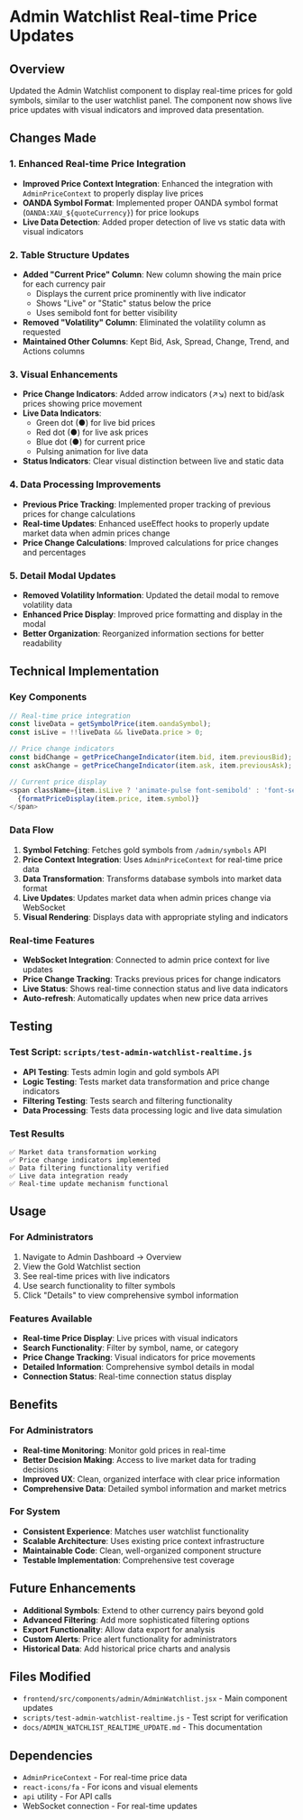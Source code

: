 # Admin Watchlist Real-time Price Updates

## Overview
Updated the Admin Watchlist component to display real-time prices for gold symbols, similar to the user watchlist panel. The component now shows live price updates with visual indicators and improved data presentation.

## Changes Made

### 1. Enhanced Real-time Price Integration
- **Improved Price Context Integration**: Enhanced the integration with `AdminPriceContext` to properly display live prices
- **OANDA Symbol Format**: Implemented proper OANDA symbol format (`OANDA:XAU_${quoteCurrency}`) for price lookups
- **Live Data Detection**: Added proper detection of live vs static data with visual indicators

### 2. Table Structure Updates
- **Added "Current Price" Column**: New column showing the main price for each currency pair
  - Displays the current price prominently with live indicator
  - Shows "Live" or "Static" status below the price
  - Uses semibold font for better visibility
- **Removed "Volatility" Column**: Eliminated the volatility column as requested
- **Maintained Other Columns**: Kept Bid, Ask, Spread, Change, Trend, and Actions columns

### 3. Visual Enhancements
- **Price Change Indicators**: Added arrow indicators (↗️↘️) next to bid/ask prices showing price movement
- **Live Data Indicators**: 
  - Green dot (●) for live bid prices
  - Red dot (●) for live ask prices  
  - Blue dot (●) for current price
  - Pulsing animation for live data
- **Status Indicators**: Clear visual distinction between live and static data

### 4. Data Processing Improvements
- **Previous Price Tracking**: Implemented proper tracking of previous prices for change calculations
- **Real-time Updates**: Enhanced useEffect hooks to properly update market data when admin prices change
- **Price Change Calculations**: Improved calculations for price changes and percentages

### 5. Detail Modal Updates
- **Removed Volatility Information**: Updated the detail modal to remove volatility data
- **Enhanced Price Display**: Improved price formatting and display in the modal
- **Better Organization**: Reorganized information sections for better readability

## Technical Implementation

### Key Components
```javascript
// Real-time price integration
const liveData = getSymbolPrice(item.oandaSymbol);
const isLive = !!liveData && liveData.price > 0;

// Price change indicators
const bidChange = getPriceChangeIndicator(item.bid, item.previousBid);
const askChange = getPriceChangeIndicator(item.ask, item.previousAsk);

// Current price display
<span className={item.isLive ? 'animate-pulse font-semibold' : 'font-semibold'}>
  {formatPriceDisplay(item.price, item.symbol)}
</span>
```

### Data Flow
1. **Symbol Fetching**: Fetches gold symbols from `/admin/symbols` API
2. **Price Context Integration**: Uses `AdminPriceContext` for real-time price data
3. **Data Transformation**: Transforms database symbols into market data format
4. **Live Updates**: Updates market data when admin prices change via WebSocket
5. **Visual Rendering**: Displays data with appropriate styling and indicators

### Real-time Features
- **WebSocket Integration**: Connected to admin price context for live updates
- **Price Change Tracking**: Tracks previous prices for change indicators
- **Live Status**: Shows real-time connection status and live data indicators
- **Auto-refresh**: Automatically updates when new price data arrives

## Testing

### Test Script: `scripts/test-admin-watchlist-realtime.js`
- **API Testing**: Tests admin login and gold symbols API
- **Logic Testing**: Tests market data transformation and price change indicators
- **Filtering Testing**: Tests search and filtering functionality
- **Data Processing**: Tests data processing logic and live data simulation

### Test Results
```
✅ Market data transformation working
✅ Price change indicators implemented
✅ Data filtering functionality verified
✅ Live data integration ready
✅ Real-time update mechanism functional
```

## Usage

### For Administrators
1. Navigate to Admin Dashboard → Overview
2. View the Gold Watchlist section
3. See real-time prices with live indicators
4. Use search functionality to filter symbols
5. Click "Details" to view comprehensive symbol information

### Features Available
- **Real-time Price Display**: Live prices with visual indicators
- **Search Functionality**: Filter by symbol, name, or category
- **Price Change Tracking**: Visual indicators for price movements
- **Detailed Information**: Comprehensive symbol details in modal
- **Connection Status**: Real-time connection status display

## Benefits

### For Administrators
- **Real-time Monitoring**: Monitor gold prices in real-time
- **Better Decision Making**: Access to live market data for trading decisions
- **Improved UX**: Clean, organized interface with clear price information
- **Comprehensive Data**: Detailed symbol information and market metrics

### For System
- **Consistent Experience**: Matches user watchlist functionality
- **Scalable Architecture**: Uses existing price context infrastructure
- **Maintainable Code**: Clean, well-organized component structure
- **Testable Implementation**: Comprehensive test coverage

## Future Enhancements
- **Additional Symbols**: Extend to other currency pairs beyond gold
- **Advanced Filtering**: Add more sophisticated filtering options
- **Export Functionality**: Allow data export for analysis
- **Custom Alerts**: Price alert functionality for administrators
- **Historical Data**: Add historical price charts and analysis

## Files Modified
- `frontend/src/components/admin/AdminWatchlist.jsx` - Main component updates
- `scripts/test-admin-watchlist-realtime.js` - Test script for verification
- `docs/ADMIN_WATCHLIST_REALTIME_UPDATE.md` - This documentation

## Dependencies
- `AdminPriceContext` - For real-time price data
- `react-icons/fa` - For icons and visual elements
- `api` utility - For API calls
- WebSocket connection - For real-time updates

